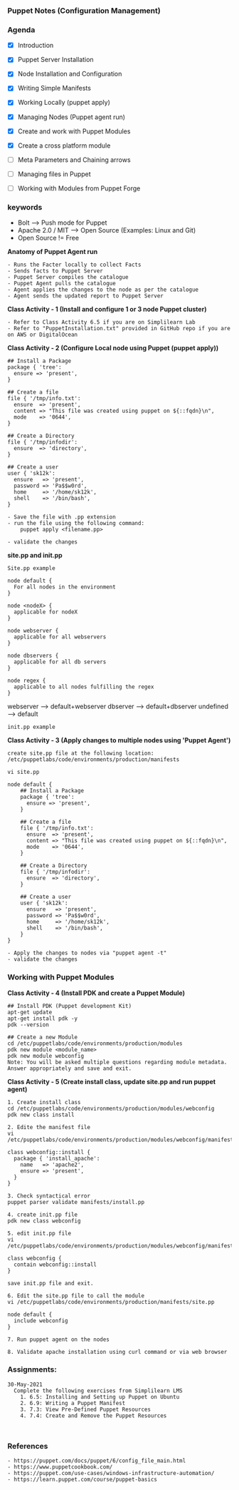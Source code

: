 ### ##############################
### Puppet Notes (Configuration Management)
### ##############################


### Agenda

- [x] Introduction
- [x] Puppet Server Installation
- [x] Node Installation and Configuration
- [x] Writing Simple Manifests
- [x] Working Locally (puppet apply)
- [x] Managing Nodes (Puppet agent run)
- [x] Create and work with Puppet Modules
- [x] Create a cross platform module
- [ ] Meta Parameters and Chaining arrows
- [ ] Managing files in Puppet
- [ ] Working with Modules from Puppet Forge


### keywords
- Bolt --> Push mode for Puppet
- Apache 2.0 / MIT --> Open Source (Examples: Linux and Git)
- Open Source != Free


**Anatomy of Puppet Agent run**
    
    - Runs the Facter locally to collect Facts
    - Sends facts to Puppet Server
    - Puppet Server compiles the catalogue
    - Puppet Agent pulls the catalogue
    - Agent applies the changes to the node as per the catalogue
    - Agent sends the updated report to Puppet Server

**Class Activity - 1 (Install and configure 1 or 3 node Puppet cluster)**
```
- Refer to Class Activity 6.5 if you are on Simplilearn Lab
- Refer to "PuppetInstallation.txt" provided in GitHub repo if you are on AWS or DigitalOcean
```

**Class Activity - 2 (Configure Local node using Puppet (puppet apply))**
```
## Install a Package
package { 'tree':
  ensure => 'present',
}

## Create a file
file { '/tmp/info.txt':
  ensure  => 'present',
  content => "This file was created using puppet on ${::fqdn}\n",
  mode    => '0644',
}

## Create a Directory
file { '/tmp/infodir':
  ensure  => 'directory',
}

## Create a user
user { 'sk12k':
  ensure   => 'present',
  password => 'Pa$$w0rd',
  home     => '/home/sk12k',
  shell    => '/bin/bash',
}

- Save the file with .pp extension
- run the file using the following command:
    puppet apply <filename.pp>

- validate the changes

```
**site.pp and init.pp**

```
Site.pp example

node default {
  For all nodes in the environment
}

node <nodeX> {
  applicable for nodeX
}

node webserver {
  applicable for all webservers
}

node dbservers {
  applicable for all db servers
}

node regex {
  applicable to all nodes fulfilling the regex
}
```
webserver --> default+webserver
dbserver --> default+dbserver
undefined --> default

```
init.pp example

```
**Class Activity - 3 (Apply changes to multiple nodes using 'Puppet Agent')**
```
create site.pp file at the following location:
/etc/puppetlabs/code/environments/production/manifests

vi site.pp

node default {
    ## Install a Package
    package { 'tree':
      ensure => 'present',
    }

    ## Create a file
    file { '/tmp/info.txt':
      ensure  => 'present',
      content => "This file was created using puppet on ${::fqdn}\n",
      mode    => '0644',
    }

    ## Create a Directory
    file { '/tmp/infodir':
      ensure  => 'directory',
    }

    ## Create a user
    user { 'sk12k':
      ensure   => 'present',
      password => 'Pa$$w0rd',
      home     => '/home/sk12k',
      shell    => '/bin/bash',
    }
}

- Apply the changes to nodes via "puppet agent -t"
- validate the changes
```

### Working with Puppet Modules
**Class Activity - 4 (Install PDK and create a Puppet Module)**

```
## Install PDK (Puppet development Kit)
apt-get update
apt-get install pdk -y
pdk --version

## Create a new Module
cd /etc/puppetlabs/code/environments/production/modules
pdk new module <module_name>
pdk new module webconfig
Note: You will be asked multiple questions regarding module metadata. Answer appropriately and save and exit.

```

**Class Activity - 5 (Create install class, update site.pp and run puppet agent)**
```
1. Create install class
cd /etc/puppetlabs/code/environments/production/modules/webconfig
pdk new class install

2. Edite the manifest file
vi /etc/puppetlabs/code/environments/production/modules/webconfig/manifests/install.pp

class webconfig::install {
  package { 'install_apache':
    name   => 'apache2',
    ensure => 'present',
  }
}

3. Check syntactical error
puppet parser validate manifests/install.pp

4. create init.pp file
pdk new class webconfig

5. edit init.pp file
vi /etc/puppetlabs/code/environments/production/modules/webconfig/manifests/init.pp

class webconfig {
  contain webconfig::install
}

save init.pp file and exit.

6. Edit the site.pp file to call the module
vi /etc/puppetlabs/code/environments/production/manifests/site.pp

node default {
  include webconfig
}

7. Run puppet agent on the nodes

8. Validate apache installation using curl command or via web browser

```


### Assignments:
```
30-May-2021
  Complete the following exercises from Simplilearn LMS
    1. 6.5: Installing and Setting up Puppet on Ubuntu
    2. 6.9: Writing a Puppet Manifest
    3. 7.3: View Pre-Defined Puppet Resources
    4. 7.4: Create and Remove the Puppet Resources
    


```

### References
```
- https://puppet.com/docs/puppet/6/config_file_main.html
- https://www.puppetcookbook.com/
- https://puppet.com/use-cases/windows-infrastructure-automation/
- https://learn.puppet.com/course/puppet-basics



```













